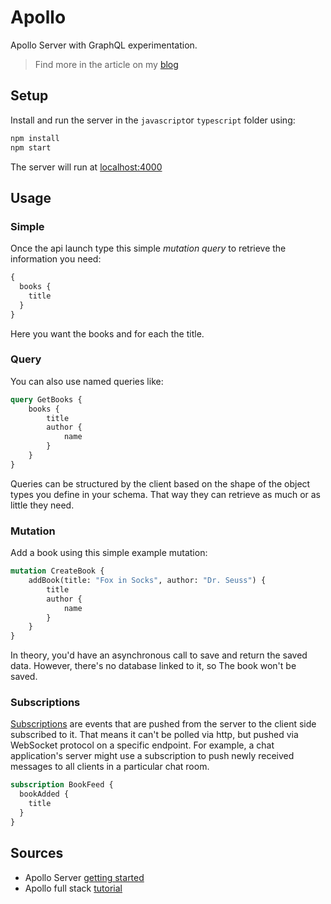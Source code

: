 # Apollo

Apollo Server with GraphQL experimentation.

> Find more in the article on my [blog](https://sylhare.github.io/2021/07/26/Apollo-and-graphql.html) 

## Setup

Install and run the server in the `javascript`or `typescript` folder using:

```bash
npm install
npm start
```

The server will run at [localhost:4000](http://localhost:4000/)

## Usage

### Simple

Once the api launch type this simple _mutation query_ to retrieve the information you need:

```graphql
{
  books {
    title
  }
}
```

Here you want the books and for each the title.

### Query

You can also use named queries like:

```graphql
query GetBooks {
    books {
        title
        author {
            name
        }
    }
}
```

Queries can be structured by the client based on the shape of the object types you define in your schema. That way they
can retrieve as much or as little they need.

### Mutation

Add a book using this simple example mutation:

```graphql
mutation CreateBook {
    addBook(title: "Fox in Socks", author: "Dr. Seuss") {
        title
        author {
            name
        }
    }
}
```

In theory, you'd have an asynchronous call to save and return the saved data. However, there's no database linked to it,
so The book won't be saved.

### Subscriptions

[Subscriptions](https://www.apollographql.com/docs/apollo-server/data/subscriptions/) are events that are pushed from
the server to the client side subscribed to it. That means it can't be polled via http, but pushed via WebSocket
protocol on a specific endpoint. For example, a chat application's server might use a subscription to push newly
received messages to all clients in a particular chat room.

```graphql
subscription BookFeed {
  bookAdded {
    title
  }
}
```

## Sources

- Apollo Server [getting started](https://www.apollographql.com/docs/apollo-server/getting-started/)
- Apollo full stack [tutorial](https://www.apollographql.com/docs/tutorial/introduction/)

